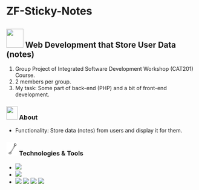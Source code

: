 # ZF-Sticky-Notes


## <img src="https://c.tenor.com/tuWo2tnew9wAAAAi/statement-calendar.gif" width="45px" height="50px"> Web Development that Store User Data (notes)
1. Group Project of Integrated Software Development Workshop (CAT201) Course.
2. 2 members per group.
3. My task: Some part of back-end (PHP) and a bit of front-end development.


### <img src="https://c.tenor.com/ubvX6P6dkhUAAAAi/question-mark.gif" width="30px" height="35px"> About
- Functionality: Store data (notes) from users and display it for them.


### <img src="https://raw.githubusercontent.com/farisfs73x/farisfs73x/main/assets/tool.gif" width="30px" height="35px"> Technologies & Tools
- ![](https://img.shields.io/badge/OS-Windows-informational?style=flat&logo=windows&logoColor=white&color=58a6ff)
- ![](https://img.shields.io/badge/IDE-PhpStorm-informational?style=flat&logo=phpstorm&logoColor=white&color=58a6ff)
- ![](https://img.shields.io/badge/Code-HTML-informational?style=flat&logo=html5&logoColor=white&color=58a6ff)
![](https://img.shields.io/badge/Code-CSS-informational?style=flat&logo=css3&logoColor=white&color=58a6ff)
![](https://img.shields.io/badge/Code-PHP-informational?style=flat&logo=php&logoColor=white&color=58a6ff)
![](https://img.shields.io/badge/Code-MySQL-informational?style=flat&logo=mysql&logoColor=white&color=58a6ff)
